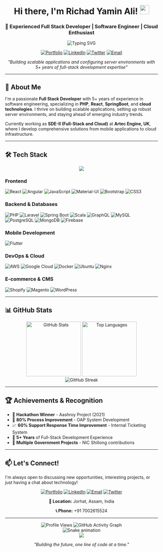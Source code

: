 <div align="center">
  
  # Hi there, I'm Richad Yamin Ali! <img src="https://raw.githubusercontent.com/MartinHeinz/MartinHeinz/master/wave.gif" width="30px" height="30px" />
  
  ### 🚀 Experienced Full Stack Developer | Software Engineer | Cloud Enthusiast
  
  <img src="https://readme-typing-svg.herokuapp.com?font=Fira+Code&size=22&duration=3000&pause=1000&color=F75C7E&center=true&vCenter=true&width=600&lines=Full+Stack+Developer+with+5%2B+years+experience;PHP+%7C+React+%7C+SpringBoot+%7C+Cloud+Expert;Building+scalable+applications+%26+server+environments;Always+learning+new+technologies!" alt="Typing SVG" />
  
  [![Portfolio](https://img.shields.io/badge/Portfolio-richadali.dev-blue?style=for-the-badge&logo=google-chrome&logoColor=white)](https://richadali.dev/)
  [![LinkedIn](https://img.shields.io/badge/LinkedIn-richadyaminali-0077B5?style=for-the-badge&logo=linkedin&logoColor=white)](https://www.linkedin.com/in/richadyaminali/)
  [![Twitter](https://img.shields.io/badge/Twitter-@eXion__18-1DA1F2?style=for-the-badge&logo=twitter&logoColor=white)](https://x.com/eXion_18)
  [![Email](https://img.shields.io/badge/Email-richadyaminali@gmail.com-D14836?style=for-the-badge&logo=gmail&logoColor=white)](mailto:richadyaminali@gmail.com)
  
  *"Building scalable applications and configuring server environments with 5+ years of full-stack development expertise"*
</div>

---

## 🎯 About Me

I'm a passionate **Full Stack Developer** with 5+ years of experience in software engineering, specializing in **PHP**, **React**, **SpringBoot**, and **cloud technologies**. I thrive on building scalable applications, setting up robust server environments, and staying ahead of emerging industry trends.

Currently working as **SDE-II (Full-Stack and Cloud)** at **Artec Engine, UK**, where I develop comprehensive solutions from mobile applications to cloud infrastructure.

---

## 🛠️ Tech Stack

<div align="center">
  <img src="https://skillicons.dev/icons?i=react,js,php,laravel,spring,angular,flutter,mysql,postgresql,mongodb,aws,gcp,docker,linux,nginx,git&perline=8" />
</div>

### Frontend

![React](https://img.shields.io/badge/React-20232A?style=for-the-badge&logo=react&logoColor=61DAFB)
![Angular](https://img.shields.io/badge/Angular-DD0031?style=for-the-badge&logo=angular&logoColor=white)
![JavaScript](https://img.shields.io/badge/JavaScript-F7DF1E?style=for-the-badge&logo=javascript&logoColor=black)
![Material-UI](https://img.shields.io/badge/Material--UI-0081CB?style=for-the-badge&logo=material-ui&logoColor=white)
![Bootstrap](https://img.shields.io/badge/Bootstrap-563D7C?style=for-the-badge&logo=bootstrap&logoColor=white)
![CSS3](https://img.shields.io/badge/CSS3-1572B6?style=for-the-badge&logo=css3&logoColor=white)

### Backend & Databases

![PHP](https://img.shields.io/badge/PHP-777BB4?style=for-the-badge&logo=php&logoColor=white)
![Laravel](https://img.shields.io/badge/Laravel-FF2D20?style=for-the-badge&logo=laravel&logoColor=white)
![Spring Boot](https://img.shields.io/badge/Spring_Boot-6DB33F?style=for-the-badge&logo=spring-boot&logoColor=white)
![Scala](https://img.shields.io/badge/Scala-DC322F?style=for-the-badge&logo=scala&logoColor=white)
![GraphQL](https://img.shields.io/badge/GraphQL-E10098?style=for-the-badge&logo=graphql&logoColor=white)
![MySQL](https://img.shields.io/badge/MySQL-4479A1?style=for-the-badge&logo=mysql&logoColor=white)
![PostgreSQL](https://img.shields.io/badge/PostgreSQL-336791?style=for-the-badge&logo=postgresql&logoColor=white)
![MongoDB](https://img.shields.io/badge/MongoDB-4EA94B?style=for-the-badge&logo=mongodb&logoColor=white)
![Firebase](https://img.shields.io/badge/Firebase-FFCA28?style=for-the-badge&logo=firebase&logoColor=black)

### Mobile Development

![Flutter](https://img.shields.io/badge/Flutter-02569B?style=for-the-badge&logo=flutter&logoColor=white)

### DevOps & Cloud

![AWS](https://img.shields.io/badge/AWS-232F3E?style=for-the-badge&logo=amazon-aws&logoColor=white)
![Google Cloud](https://img.shields.io/badge/Google_Cloud-4285F4?style=for-the-badge&logo=google-cloud&logoColor=white)
![Docker](https://img.shields.io/badge/Docker-2496ED?style=for-the-badge&logo=docker&logoColor=white)
![Ubuntu](https://img.shields.io/badge/Ubuntu-E95420?style=for-the-badge&logo=ubuntu&logoColor=white)
![Nginx](https://img.shields.io/badge/Nginx-009639?style=for-the-badge&logo=nginx&logoColor=white)

### E-commerce & CMS

![Shopify](https://img.shields.io/badge/Shopify-7AB55C?style=for-the-badge&logo=shopify&logoColor=white)
![Magento](https://img.shields.io/badge/Magento-FF6C37?style=for-the-badge&logo=magento&logoColor=white)
![WordPress](https://img.shields.io/badge/WordPress-21759B?style=for-the-badge&logo=wordpress&logoColor=white)

---

## 📊 GitHub Stats

<div align="center">
  <img height="180em" src="https://github-readme-stats.vercel.app/api?username=richadali&show_icons=true&theme=radical&hide_border=true&count_private=true&include_all_commits=true" alt="GitHub Stats" />
  <img height="180em" src="https://github-readme-stats.vercel.app/api/top-langs/?username=richadali&layout=compact&theme=radical&hide_border=true&langs_count=8" alt="Top Languages" />
</div>

<div align="center">
  <img src="https://github-readme-streak-stats.herokuapp.com/?user=richadali&theme=radical&hide_border=true" alt="GitHub Streak" />
</div>

---

## 🏆 Achievements & Recognition

- 🥇 **Hackathon Winner** - Aashroy Project (2021)
- 🎯 **80% Process Improvement** - OAP System Development
- 📈 **60% Support Response Time Improvement** - Internal Ticketing System
- 🌟 **5+ Years** of Full-Stack Development Experience
- 🔧 **Multiple Government Projects** - NIC Shillong contributions

---

## 📫 Let's Connect!

I'm always open to discussing new opportunities, interesting projects, or just having a chat about technology!

<div align="center">
  
  [![Portfolio](https://img.shields.io/badge/🌐_Portfolio-Visit_richadali.dev-blue?style=for-the-badge)](https://richadali.dev/)
  [![LinkedIn](https://img.shields.io/badge/💼_LinkedIn-Connect_with_me-0077B5?style=for-the-badge)](https://www.linkedin.com/in/richadyaminali/)
  [![Email](https://img.shields.io/badge/📧_Email-richadyaminali@gmail.com-D14836?style=for-the-badge)](mailto:richadyaminali@gmail.com)
  [![Twitter](https://img.shields.io/badge/🐦_Twitter-@eXion__18-1DA1F2?style=for-the-badge)](https://x.com/eXion_18)
  
  **📍 Location:** Jorhat, Assam, India
  
  **📞 Phone:** +91 7002615524
  
</div>

---

<div align="center">
  <img src="https://komarev.com/ghpvc/?username=richadali&color=blueviolet&style=for-the-badge" alt="Profile Views" />
  
  <img src="https://github-readme-activity-graph.vercel.app/graph?username=richadali&bg_color=0d1117&color=ffffff&line=00b4d8&point=ffffff&area=true&hide_border=true" alt="GitHub Activity Graph" />
  
  <div align="center">
    <img src="https://github.com/richadali/richadali/blob/output/github-contribution-grid-snake2.svg" alt="Snake animation" />
  </div>
  
  <div align="center">
    <img src="https://capsule-render.vercel.app/api?type=waving&color=gradient&height=60&section=footer"/>
  </div>
  
  *"Building the future, one line of code at a time."*
</div>
